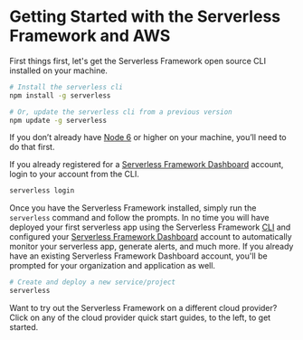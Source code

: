 <!--
title: Serverless Getting Started Guide
menuText: Get Started
layout: Doc
menuOrder: 0
menuItems:
  - {menuText: AWS Guide, path: /framework/docs/providers/aws/guide/quick-start}
  - {menuText: Azure Functions Guide, path: /framework/docs/providers/azure/guide/quick-start}
  - {menuText: Apache OpenWhisk Guide, path: /framework/docs/providers/openwhisk/guide/quick-start}
  - {menuText: Google Functions Guide, path: /framework/docs/providers/google/guide/quick-start}
  - {menuText: Kubeless Guide, path: /framework/docs/providers/kubeless/guide/quick-start}
  - {menuText: Spotinst Guide, path: /framework/docs/providers/spotinst/guide/quick-start}
  - {menuText: Fn Guide, path: /framework/docs/providers/fn/guide/quick-start}
  - {menuText: Cloudflare Workers Guide, path: /framework/docs/providers/cloudflare/guide/quick-start}
  - {menuText: Alibaba Guide , path: /framework/docs/providers/aliyun/guide/quick-start}
-->

# Getting Started with the Serverless Framework and AWS

First things first, let's get the Serverless Framework open source CLI installed on your machine.

```bash
# Install the serverless cli
npm install -g serverless

# Or, update the serverless cli from a previous version
npm update -g serverless
```

If you don’t already have [Node 6](https://nodejs.org/en/download/package-manager/) or higher on your machine, you’ll need to do that first.

If you already registered for a [Serverless Framework Dashboard](https://dashboard.serverless.com) account, login to your account from the CLI.

```bash
serverless login
```

Once you have the Serverless Framework installed, simply run the `serverless` command and follow the prompts. In no time you will have deployed your first serverless app using the Serverless Framework [CLI](./providers/) and configured your [Serverless Framework Dashboard](./dashboard/) account to automatically monitor your serverless app, generate alerts, and much more. If you already have an existing Serverless Framework Dashboard account, you'll be prompted for your organization and application as well.

```bash
# Create and deploy a new service/project
serverless
```

Want to try out the Serverless Framework on a different cloud provider? Click on any of the cloud provider quick start guides, to the left, to get started.
